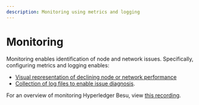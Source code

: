 ```yaml
---
description: Monitoring using metrics and logging
---
```


# Monitoring

Monitoring enables identification of node and network issues. Specifically, configuring metrics and
logging enables:

* [Visual representation of declining node or network performance](../HowTo/Monitor/Metrics.md)
* [Collection of log files to enable issue diagnosis](../HowTo/Monitor/Logging.md).

For an overview of monitoring Hyperledger Besu, view
[this recording](https://www.youtube.com/watch?v=7BuutRe0I28&feature=youtu.be).
